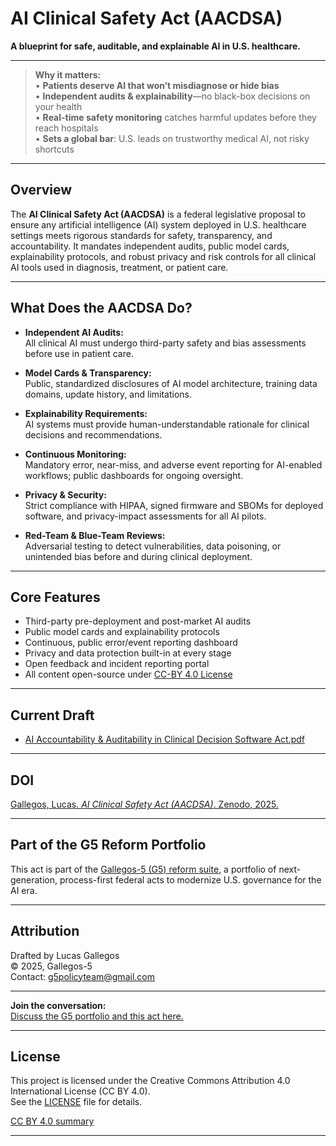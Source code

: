 # AI Clinical Safety Act (AACDSA)

**A blueprint for safe, auditable, and explainable AI in U.S. healthcare.**

---
> **Why it matters:**  
> • **Patients deserve AI that won’t misdiagnose or hide bias**  
> • **Independent audits & explainability**—no black-box decisions on your health  
> • **Real-time safety monitoring** catches harmful updates before they reach hospitals  
> • **Sets a global bar**: U.S. leads on trustworthy medical AI, not risky shortcuts
---
## Overview

The **AI Clinical Safety Act (AACDSA)** is a federal legislative proposal to ensure any artificial intelligence (AI) system deployed in U.S. healthcare settings meets rigorous standards for safety, transparency, and accountability. It mandates independent audits, public model cards, explainability protocols, and robust privacy and risk controls for all clinical AI tools used in diagnosis, treatment, or patient care.

---

## What Does the AACDSA Do?

- **Independent AI Audits:**  
  All clinical AI must undergo third-party safety and bias assessments before use in patient care.

- **Model Cards & Transparency:**  
  Public, standardized disclosures of AI model architecture, training data domains, update history, and limitations.

- **Explainability Requirements:**  
  AI systems must provide human-understandable rationale for clinical decisions and recommendations.

- **Continuous Monitoring:**  
  Mandatory error, near-miss, and adverse event reporting for AI-enabled workflows; public dashboards for ongoing oversight.

- **Privacy & Security:**  
  Strict compliance with HIPAA, signed firmware and SBOMs for deployed software, and privacy-impact assessments for all AI pilots.

- **Red-Team & Blue-Team Reviews:**  
  Adversarial testing to detect vulnerabilities, data poisoning, or unintended bias before and during clinical deployment.

---

## Core Features

- Third-party pre-deployment and post-market AI audits
- Public model cards and explainability protocols
- Continuous, public error/event reporting dashboard
- Privacy and data protection built-in at every stage
- Open feedback and incident reporting portal
- All content open-source under [CC-BY 4.0 License](./LICENSE)

---

## Current Draft

- [AI Accountability & Auditability 
in Clinical Decision Software Act.pdf](./AACDSApdf.pdf)

---
## DOI

[Gallegos, Lucas. *AI Clinical Safety Act (AACDSA)*. Zenodo, 2025.](https://doi.org/10.5281/zenodo.16627536)
****

## Part of the G5 Reform Portfolio

This act is part of the [Gallegos-5 (G5) reform suite](https://github.com/Gallegos-5), a portfolio of next-generation, process-first federal acts to modernize U.S. governance for the AI era.

---

## Attribution

Drafted by Lucas Gallegos  
© 2025, Gallegos-5  
Contact: g5policyteam@gmail.com

---

**Join the conversation:**  
[Discuss the G5 portfolio and this act here.](https://github.com/Gallegos-5/G5-Portfolio/discussions)

---


## License

This project is licensed under the Creative Commons Attribution 4.0 International License (CC BY 4.0).  
See the [LICENSE](./LICENSE) file for details.

[CC BY 4.0 summary](https://creativecommons.org/licenses/by/4.0/)

---
